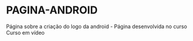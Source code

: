 # PAGINA-ANDROID
 Página sobre a criação do logo da android - Página desenvolvida no curso Curso em vídeo
